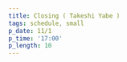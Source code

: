 ```yaml
---
title: Closing ( Takeshi Yabe )
tags: schedule, small
p_date: 11/1
p_time: '17:00'
p_length: 10
---
```

